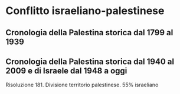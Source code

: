 # Conflitto israeliano-palestinese

## Cronologia della Palestina storica dal 1799 al 1939




## Cronologia della Palestina storica dal 1940 al 2009 e di Israele dal 1948 a oggi

Risoluzione 181. Divisione territorio palestinese. 55% israeliano

